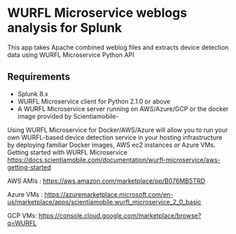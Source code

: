# WURFL Microservice weblogs analysis for Splunk
This app takes Apache combined weblog files and extracts device detection data using WURFL Microservice Python API


## Requirements

- Splunk 8.x
- WURFL Microservice client for Python 2.1.0 or above
- A WURFL Microservice server running on AWS/Azure/GCP or the docker image provided by Scientiamobile-


Using WURFL Microservice for Docker/AWS/Azure will allow you to run your own WURFL-based device detection service in your hosting infrastructure by deploying familiar Docker images, AWS ec2 instances or Azure VMs.
Getting started with WURFL Microservice https://docs.scientiamobile.com/documentation/wurfl-microservice/aws-getting-started

AWS AMIs :
https://aws.amazon.com/marketplace/pp/B076MB5TRD

Azure VMs :
https://azuremarketplace.microsoft.com/en-us/marketplace/apps/scientiamobile.wurfl_microservice_2_0_basic

GCP VMs: https://console.cloud.google.com/marketplace/browse?q=WURFL

